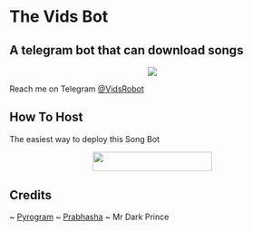 # The Vids Bot
## A telegram bot that can download songs
<p align="center">
  <img src="https://telegra.ph/file/172120c93b52738be277b.jpg">
</p>

Reach me on Telegram [@VidsRobot](https://t.me/VidsRobot)

## How To Host

The easiest way to deploy this Song Bot
<p align="center"><a href="https://heroku.com/deploy?template=https://github.com/Prabhasha-p/VidsRobot"> <img src="https://img.shields.io/badge/Deploy%20To%20Heroku-blueviolet?style=for-the-badge&logo=heroku" width="210" height="34.45"/></a></p>

## Credits

~ [Pyrogram](https://github.com/pyrogram)
~ [Prabhasha](https://github.com/Prabhasha-p)
~ Mr Dark Prince
